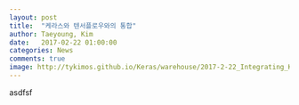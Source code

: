 ```yaml
---
layout: post
title:  "케라스와 텐서플로우와의 통합"
author: Taeyoung, Kim
date:   2017-02-22 01:00:00
categories: News
comments: true
image: http://tykimos.github.io/Keras/warehouse/2017-2-22_Integrating_Keras_and_TensorFlow_1.png
---
```

asdfsf